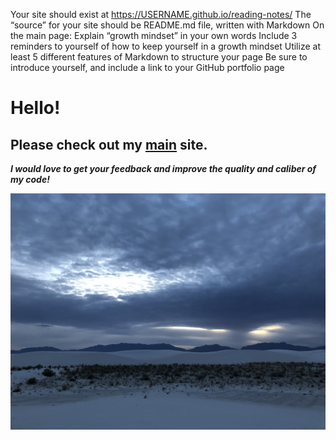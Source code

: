 Your site should exist at https://USERNAME.github.io/reading-notes/
The “source” for your site should be README.md file, written with Markdown
On the main page:
Explain “growth mindset” in your own words
Include 3 reminders to yourself of how to keep yourself in a growth mindset
Utilize at least 5 different features of Markdown to structure your page
Be sure to introduce yourself, and include a link to your GitHub portfolio page


# Hello!

>

## Please check out my [main](https://github.com/skipmcgee/skipmcgee.github.io) site.


***I would love to get your feedback and improve the quality and caliber of my code!***

![White Sands, New Mexico](/images/whitesands.jpg)
